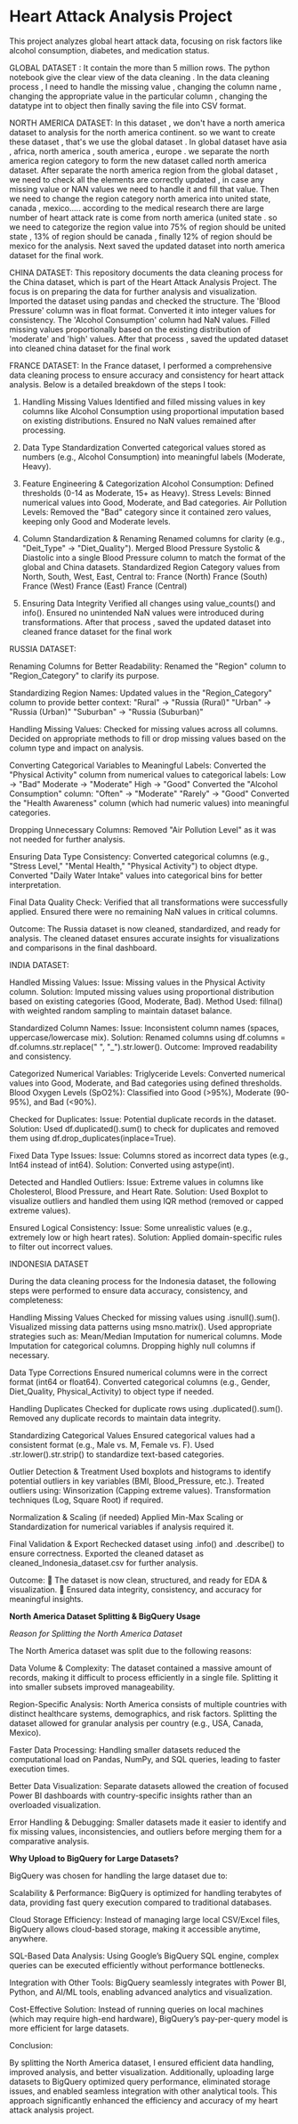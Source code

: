 # Heart Attack Analysis Project  
This project analyzes global heart attack data, focusing on risk factors like alcohol consumption, diabetes, and medication status.  

GLOBAL DATASET :
It contain the more than 5 million rows.
The python notebook give the clear view of the data cleaning .
In the data cleaning process , I need to handle the missing value , changing the column name , changing the appropriate value in the particular column , changing the datatype int to object 
then finally saving the file into CSV format.


NORTH AMERICA DATASET:
In this dataset , we don't have a north america dataset to analysis for the north america continent.
so we want to create these dataset , that's we use the global dataset .
In global dataset have asia , africa, north america , south america , europe . we separate the north america region category to form the new dataset called north america dataset.
After separate the north america region from the global dataset , we need to check all the elements are correctly updated , in case any missing value or NAN values we need to handle it and fill that value.
Then we need to change the region category north america into united state, canada , mexico..... according to the medical research there are large number of heart attack rate is come from north america (united state . so we need to categorize the region value into 75% of region should be united state , 13% of region should be canada , finally 12% of region should be mexico for the analysis.
Next saved the updated dataset into north america dataset for the final work.


CHINA DATASET:
This repository documents the data cleaning process for the China dataset, which is part of the Heart Attack Analysis Project.
The focus is on preparing the data for further analysis and visualization.
Imported the dataset using pandas and checked the structure.
The 'Blood Pressure' column was in float format.
Converted it into integer values for consistency.
The 'Alcohol Consumption' column had NaN values.
Filled missing values proportionally based on the existing distribution of 'moderate' and 'high' values.
After that process , saved the updated dataset into cleaned china dataset for the final work


FRANCE DATASET:
In the France dataset, I performed a comprehensive data cleaning process to ensure accuracy and consistency for heart attack analysis. Below is a detailed breakdown of the steps I took:

1. Handling Missing Values
Identified and filled missing values in key columns like Alcohol Consumption using proportional imputation based on existing distributions.
Ensured no NaN values remained after processing.

2. Data Type Standardization
Converted categorical values stored as numbers (e.g., Alcohol Consumption) into meaningful labels (Moderate, Heavy).
  
3. Feature Engineering & Categorization
Alcohol Consumption: Defined thresholds (0-14 as Moderate, 15+ as Heavy).
Stress Levels: Binned numerical values into Good, Moderate, and Bad categories.
Air Pollution Levels: Removed the "Bad" category since it contained zero values, keeping only Good and Moderate levels.

4. Column Standardization & Renaming
Renamed columns for clarity (e.g., "Deit_Type" → "Diet_Quality").
Merged Blood Pressure Systolic & Diastolic into a single Blood Pressure column to match the format of the global and China datasets.
Standardized Region Category values from North, South, West, East, Central to:
France (North)
France (South)
France (West)
France (East)
France (Central)

5. Ensuring Data Integrity
Verified all changes using value_counts() and info().
Ensured no unintended NaN values were introduced during transformations.
After that process , saved the updated dataset into cleaned france dataset for the final work


RUSSIA DATASET:

Renaming Columns for Better Readability:
Renamed the "Region" column to "Region_Category" to clarify its purpose.

Standardizing Region Names:
Updated values in the "Region_Category" column to provide better context:
"Rural" → "Russia (Rural)"
"Urban" → "Russia (Urban)"
"Suburban" → "Russia (Suburban)"

Handling Missing Values:
Checked for missing values across all columns.
Decided on appropriate methods to fill or drop missing values based on the column type and impact on analysis.

Converting Categorical Variables to Meaningful Labels:
Converted the "Physical Activity" column from numerical values to categorical labels:
Low → "Bad"
Moderate → "Moderate"
High → "Good"
Converted the "Alcohol Consumption" column:
"Often" → "Moderate"
"Rarely" → "Good"
Converted the "Health Awareness" column (which had numeric values) into meaningful categories.

Dropping Unnecessary Columns:
Removed "Air Pollution Level" as it was not needed for further analysis.

Ensuring Data Type Consistency:
Converted categorical columns (e.g., "Stress Level," "Mental Health," "Physical Activity") to object dtype.
Converted "Daily Water Intake" values into categorical bins for better interpretation.

Final Data Quality Check:
Verified that all transformations were successfully applied.
Ensured there were no remaining NaN values in critical columns.

Outcome:
The Russia dataset is now cleaned, standardized, and ready for analysis.
The cleaned dataset ensures accurate insights for visualizations and comparisons in the final dashboard.



INDIA DATASET:

Handled Missing Values:
Issue: Missing values in the Physical Activity column.
Solution: Imputed missing values using proportional distribution based on existing categories (Good, Moderate, Bad).
Method Used: fillna() with weighted random sampling to maintain dataset balance.

Standardized Column Names:
Issue: Inconsistent column names (spaces, uppercase/lowercase mix).
Solution: Renamed columns using df.columns = df.columns.str.replace(" ", "_").str.lower().
Outcome: Improved readability and consistency.

Categorized Numerical Variables:
Triglyceride Levels: Converted numerical values into Good, Moderate, and Bad categories using defined thresholds.
Blood Oxygen Levels (SpO2%): Classified into Good (>95%), Moderate (90-95%), and Bad (<90%).

Checked for Duplicates:
Issue: Potential duplicate records in the dataset.
Solution: Used df.duplicated().sum() to check for duplicates and removed them using df.drop_duplicates(inplace=True).

Fixed Data Type Issues:
Issue: Columns stored as incorrect data types (e.g., Int64 instead of int64).
Solution: Converted using astype(int).

Detected and Handled Outliers:
Issue: Extreme values in columns like Cholesterol, Blood Pressure, and Heart Rate.
Solution: Used Boxplot to visualize outliers and handled them using IQR method (removed or capped extreme values).


Ensured Logical Consistency:
Issue: Some unrealistic values (e.g., extremely low or high heart rates).
Solution: Applied domain-specific rules to filter out incorrect values.


INDONESIA DATASET

During the data cleaning process for the Indonesia dataset, the following steps were performed to ensure data accuracy, consistency, and completeness:

Handling Missing Values
Checked for missing values using .isnull().sum().
Visualized missing data patterns using msno.matrix().
Used appropriate strategies such as:
Mean/Median Imputation for numerical columns.
Mode Imputation for categorical columns.
Dropping highly null columns if necessary.

Data Type Corrections
Ensured numerical columns were in the correct format (int64 or float64).
Converted categorical columns (e.g., Gender, Diet_Quality, Physical_Activity) to object type if needed.

Handling Duplicates
Checked for duplicate rows using .duplicated().sum().
Removed any duplicate records to maintain data integrity.

Standardizing Categorical Values
Ensured categorical values had a consistent format (e.g., Male vs. M, Female vs. F).
Used .str.lower().str.strip() to standardize text-based categories.

Outlier Detection & Treatment
Used boxplots and histograms to identify potential outliers in key variables (BMI, Blood_Pressure, etc.).
Treated outliers using:
Winsorization (Capping extreme values).
Transformation techniques (Log, Square Root) if required.

Normalization & Scaling (if needed)
Applied Min-Max Scaling or Standardization for numerical variables if analysis required it.

Final Validation & Export
Rechecked dataset using .info() and .describe() to ensure correctness.
Exported the cleaned dataset as cleaned_Indonesia_dataset.csv for further analysis.

Outcome:
🔹 The dataset is now clean, structured, and ready for EDA & visualization. 
🔹 Ensured data integrity, consistency, and accuracy for meaningful insights.


**North America Dataset Splitting & BigQuery Usage**

*Reason for Splitting the North America Dataset*

The North America dataset was split due to the following reasons:

Data Volume & Complexity: The dataset contained a massive amount of records, making it difficult to process efficiently in a single file. Splitting it into smaller subsets improved manageability.

Region-Specific Analysis: North America consists of multiple countries with distinct healthcare systems, demographics, and risk factors. Splitting the dataset allowed for granular analysis per country (e.g., USA, Canada, Mexico).

Faster Data Processing: Handling smaller datasets reduced the computational load on Pandas, NumPy, and SQL queries, leading to faster execution times.

Better Data Visualization: Separate datasets allowed the creation of focused Power BI dashboards with country-specific insights rather than an overloaded visualization.

Error Handling & Debugging: Smaller datasets made it easier to identify and fix missing values, inconsistencies, and outliers before merging them for a comparative analysis.

**Why Upload to BigQuery for Large Datasets?**

BigQuery was chosen for handling the large dataset due to:

Scalability & Performance: BigQuery is optimized for handling terabytes of data, providing fast query execution compared to traditional databases.

Cloud Storage Efficiency: Instead of managing large local CSV/Excel files, BigQuery allows cloud-based storage, making it accessible anytime, anywhere.

SQL-Based Data Analysis: Using Google’s BigQuery SQL engine, complex queries can be executed efficiently without performance bottlenecks.

Integration with Other Tools: BigQuery seamlessly integrates with Power BI, Python, and AI/ML tools, enabling advanced analytics and visualization.

Cost-Effective Solution: Instead of running queries on local machines (which may require high-end hardware), BigQuery’s pay-per-query model is more efficient for large datasets.

Conclusion:

By splitting the North America dataset, I ensured efficient data handling, improved analysis, and better visualization. Additionally, uploading large datasets to BigQuery optimized query performance, eliminated storage issues, and enabled seamless integration with other analytical tools. This approach significantly enhanced the efficiency and accuracy of my heart attack analysis project.
